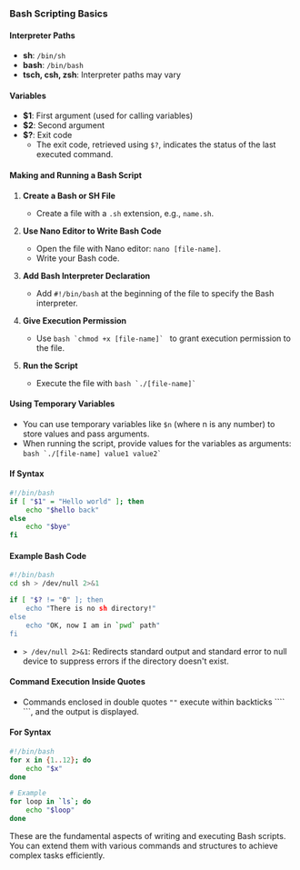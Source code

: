 ### Bash Scripting Basics

#### Interpreter Paths
- **sh**: `/bin/sh`
- **bash**: `/bin/bash`
- **tsch, csh, zsh**: Interpreter paths may vary

#### Variables
- **$1**: First argument (used for calling variables)
- **$2**: Second argument
- **$?**: Exit code
  - The exit code, retrieved using `$?`, indicates the status of the last executed command. 

#### Making and Running a Bash Script

1. **Create a Bash or SH File**
   - Create a file with a `.sh` extension, e.g., `name.sh`.

2. **Use Nano Editor to Write Bash Code**
   - Open the file with Nano editor: `nano [file-name]`.
   - Write your Bash code.

3. **Add Bash Interpreter Declaration**
   - Add `#!/bin/bash` at the beginning of the file to specify the Bash interpreter.

4. **Give Execution Permission**
   - Use ```bash `chmod +x [file-name]` ``` to grant execution permission to the file.

6. **Run the Script**
   - Execute the file with ```bash `./[file-name]` ``` 

#### Using Temporary Variables
- You can use temporary variables like `$n` (where n is any number) to store values and pass arguments.
- When running the script, provide values for the variables as arguments: ```bash `./[file-name] value1 value2` ```

#### If Syntax
```bash
#!/bin/bash
if [ "$1" = "Hello world" ]; then
	echo "$hello back"
else
	echo "$bye"
fi
```

#### Example Bash Code
```bash
#!/bin/bash
cd sh > /dev/null 2>&1

if [ "$? != "0" ]; then
	echo "There is no sh directory!"
else
	echo "OK, now I am in `pwd` path"
fi
```
- `> /dev/null 2>&1`: Redirects standard output and standard error to null device to suppress errors if the directory doesn't exist.

#### Command Execution Inside Quotes
- Commands enclosed in double quotes `""` execute within backticks ```` ```, and the output is displayed.

#### For Syntax
```bash
#!/bin/bash
for x in {1..12}; do 
	echo "$x"
done

# Example 
for loop in `ls`; do
	echo "$loop"
done
```

These are the fundamental aspects of writing and executing Bash scripts. You can extend them with various commands and structures to achieve complex tasks efficiently.
